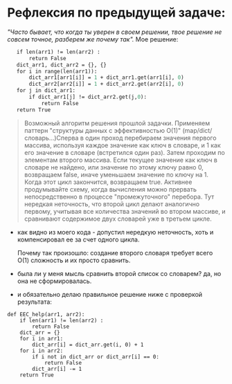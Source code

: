 # Рефлексия по предыдущей задаче:
*"Часто бывает, что когда ты уверен в своем решении, твое решение не совсем точное, разберем же почему так".*
 Мое решение:
 ```def EEC_help(arr1, arr2):
    if len(arr1) != len(arr2) :
        return False
    dict_arr1, dict_arr2 = {}, {}
    for i in range(len(arr1)):
        dict_arr1[arr1[i]] = 1 + dict_arr1.get(arr1[i], 0)
        dict_arr2[arr2[i]] = 1 + dict_arr2.get(arr2[i], 0)
    for j in dict_arr1:
        if dict_arr1[j] != dict_arr2.get(j,0):
            return False
    return True
```
>Возможный алгоритм решения прошлой задачки.
>Применяем паттерн "структуры данных с эффективностью O(1)" (map/dict/словарь...)Сперва в один проход перебираем значения первого массива, используя каждое значение как ключ в словаре, и 1 как его значение в словаре (встретился один раз).
>Затем проходим по элементам второго массива. Если текущее значение как ключ в словаре не найдено, или значение по этому ключу равно 0, возвращаем false, иначе уменьшаем значение по ключу на 1. Когда этот цикл закончится, возвращаем true.
>Активнее продумывайте схему, когда вычисления можно прервать непосредственно в процессе "промежуточного" перебора. Тут нередкая неточность, что второй цикл делают аналогично первому, учитывая все количества значений во втором массиве, и сравнивают содержимое двух словарей уже в третьем цикле.

- как видно из моего кода - допустил нередкую неточность, хоть и компенсировал ее за счет одного цикла.  

  Почему так произошло: создание второго словаря требует всего О(1) сложность и их просто сравнить.

- была ли у меня мысль сравнить второй список со словарем? да, но она не сформировалась.

- и обязательно делаю правильное решение ниже с проверкой результата:

```
def EEC_help(arr1, arr2):
    if len(arr1) != len(arr2) :
        return False
    dict_arr = {}
    for i in arr1:
        dict_arr[i] = dict_arr.get(i, 0) + 1
    for i in arr2:
        if i not in dict_arr or dict_arr[i] == 0:
            return False
        dict_arr[i] -= 1
    return True
    
```
